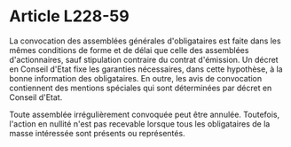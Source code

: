 # Article L228-59

<p>La convocation des assemblées générales d'obligataires est faite dans les mêmes conditions de forme et de délai que celle des assemblées d'actionnaires, sauf stipulation contraire du contrat d'émission. Un décret en Conseil d'Etat fixe les garanties nécessaires, dans cette hypothèse, à la bonne information des obligataires. En outre, les avis de convocation contiennent des mentions spéciales qui sont déterminées par décret en Conseil d'Etat.</p><p>Toute assemblée irrégulièrement convoquée peut être annulée. Toutefois, l'action en nullité n'est pas recevable lorsque tous les obligataires de la masse intéressée sont présents ou représentés.</p>